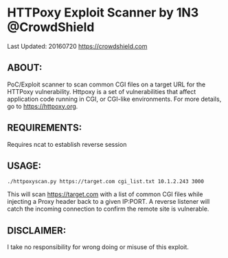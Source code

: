 # HTTPoxy Exploit Scanner by 1N3 @CrowdShield
Last Updated: 20160720
https://crowdshield.com

## ABOUT: 
PoC/Exploit scanner to scan common CGI files on a target URL for the HTTPoxy vulnerability. Httpoxy is a set of vulnerabilities that affect application code running in CGI, or CGI-like environments. For more details, go to https://httpoxy.org.

## REQUIREMENTS: 
Requires ncat to establish reverse session

## USAGE: 
```
./httpoxyscan.py https://target.com cgi_list.txt 10.1.2.243 3000
```
This will scan https://target.com with a list of common CGI files while injecting a Proxy header back to a given IP:PORT. A reverse listener will catch the incoming connection to confirm the remote site is vulnerable.

## DISCLAIMER: 
I take no responsibility for wrong doing or misuse of this exploit.

